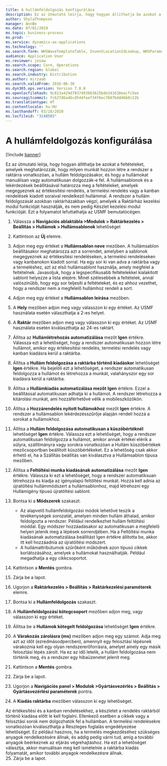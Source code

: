 ```yaml
---
title: A hullámfeldolgozás konfigurálása
description: Ez az útmutató leírja, hogy hogyan állíthatja be azokat a feltételeket, amelyek meghatározzák, hogy milyen munkát hozzon létre a rendszer a raktárra vonatkozóan, a hullám feldolgozásakor, és hogy a hullámokat manuálisan vagy automatikusan dolgozzák-e fel.
author: ShylaThompson
manager: AnnBe
ms.date: 07/01/2019
ms.topic: business-process
ms.prod: ''
ms.service: dynamics-ax-applications
ms.technology: ''
ms.search.form: WHSWaveTemplateTable, InventLocationIdLookup, WHSParameters, ProdParameters
audience: Application User
ms.reviewer: josaw
ms.search.scope: Core, Operations
ms.search.region: Global
ms.search.industry: Distribution
ms.author: mirzaab
ms.search.validFrom: 2016-06-30
ms.dyn365.ops.version: Version 7.0.0
ms.openlocfilehash: 9c813a429d7837493663625bde341638eecfc5ee
ms.sourcegitcommit: fcb27d6a46cd544feef34f6ec7607bdd46b0c12b
ms.translationtype: HT
ms.contentlocale: hu-HU
ms.lasthandoff: 03/18/2020
ms.locfileid: "3148503"
---
```

# <a name="configure-wave-processing"></a>A hullámfeldolgozás konfigurálása

[!include [banner](../../includes/banner.md)]

Ez az útmutató leírja, hogy hogyan állíthatja be azokat a feltételeket, amelyek meghatározzák, hogy milyen munkát hozzon létre a rendszer a raktárra vonatkozóan, a hullám feldolgozásakor, és hogy a hullámokat manuálisan vagy automatikusan dolgozzák-e fel. A hullámsablonok és a lekérdezések beállításával határozza meg a feltételeket, amelyek megegyeznek az értékesítési rendelés, a termelési rendelés vagy a kanban rendelések kiadott soraival rendelkező hullámmal. A rendszer a hullám feldolgozását azokban raktárházakban végzi, amelyek a Raktárház kezelési modul funkcióját használják, és nem pedig Készlet kezelési modul funkcióját. Ezt a folyamatot lefuttathatja az USMF bemutatócégen.

1. Válassza a **Navigációs ablaktábla >Modulok > Raktárkezelés > Beállítás > Hullámok > Hullámsablonok** lehetőséget
2. Kattintson az **Új** elemre.
3. Adjon meg egy értéket a **Hullámsablon neve** mezőben. A hullámsablon beállításakor meghatározza azt a sorrendet, amelyben a sablonok megegyeznek az értékesítési rendeléseken, a termelési rendeléseken vagy kanbanokon kiadott sorral. Ha egy sor ki van adva a raktárba vagy a termeléshez, azt az első hullámsablont használja, amely megfelel a feltételnek. Javasoljuk, hogy a legspecifikusabb feltételekkel kialakított sablont helyezze a lista elejére. Minél szélesebbek a feltételek, annál valószínűbb, hogy egy sor teljesíti a feltételeket, és ez ahhoz vezethet, hogy a rendszer nem a megfelelő hullámhoz rendeli a sort.  
4. Adjon meg egy értéket a **Hullámsablon leírása** mezőben.
5. A **Hely** mezőben adjon meg vagy válasszon ki egy értéket. Az USMF használata esetén választhatja a 2-es helyet.  
6. A **Raktár** mezőben adjon meg vagy válasszon ki egy értéket. Az USMF használata esetén kiválaszthatja az 24-es raktárt.  
7. Állítsa az **Hullámlétrehozás automatizálása** mezőt **Igen** értékre. Válassza ezt a lehetőséget, hogy a rendszer automatikusan hozzon létre hullámot, amikor egy értékesítési rendelés, termelési rendelés vagy kanban kiadásra kerül a raktárba.  
8. Állítsa a **Hullám feldolgozása a raktárba történő kiadáskor** lehetőséget **Igen** értékre. Ha bejelöli ezt a lehetőséget, a rendszer automatikusan feldolgozza a hullámot és létrehozza a munkát, valahányszor egy sor kiadásra kerül a raktárba.  
9. Állítsa a **Hullámkiadás automatizálása mezőt** **Igen** értékre. Ezzel a beállítással automatikusan adhatja ki a hullámot. A rendszer létrehozza a kitárolási munkát, ami hozzáférhetővé vélik a mobileszközökön.  
10. Állítsa a **Hozzárendelés nyitott hullámokhoz** mezőt **Igen** értékre. A rendszer a hullámsablon lekérdezésszűrője alapján rendeli hozzá a sorokat a hullámokhoz.  
11. Állítsa a **Hullám feldolgozása automatikusan a küszöbértéknél** lehetőséget **Igen** értékre. Válassza ezt a lehetőséget, hogy a rendszer automatikusan feldolgozza a hullámot, amikor annak értékei elérik a súlyra, szállítmányra vagy sorokra vonatkozóan a Hullám küszöbértékek mezőcsoportban beállított küszöbértékeket. Ez a lehetőség csak akkor érhető el, ha a Szállítás beállítás van kiválasztva a Hullámsablon típusa mezőben.  
12. Állítsa a **Feltöltési munka kiadásának automatizálása** mezőt **Igen** értékre. Válassza ki ezt a lehetőséget, hogy a rendszer automatiksuan létrehozza és kiadja az igényalapú feltöltési munkát. Hozzá kell adnia az újratöltési hullámmódszert a hullámsablonhoz, majd létrehozni egy Hullámigény típusú újratöltési sablont.  
13. Bontsa ki a **Módszerek** szakaszt.

    - Az alapvető hullámfeldolgozási módok lehetővé teszik a tevékenységek sorozatát, amelyen minden hullám áthalad, amikor feldolgozta a rendszer. Például rendelkezhet hullám feltöltési móddal. Egy módszer hozzáadásakor az automatikusan a megfelelő helyen jelenik meg a lépések sorrendjében. Ha a Feltöltési munka kiadásának automatizálása beállítást Igen értékre állította be, akkor itt kell hozzáadnia az újratöltési módszert.  
    - A hullámattribútumok szűrőként működnek azon típusú cikkek korlátozásához, amelyek a hullámokat használhatják. Például megadhatja a egy cikkcsoportot.  
14. Kattintson a **Mentés** gombra.
15. Zárja be a lapot.
16. Ugorjon a **Raktárkezelés > Beállítás > Raktárkezelési paraméterek** elemre.
17. Bontsa ki a **Hullámfeldolgozás** szakaszt.
18. A **Hullámfeldolgozási kötegcsoport** mezőben adjon meg, vagy válasszon ki egy értéket.
19. Állítsa be a **Hullámok kötegelt feldolgozása** lehetőséget **Igen** értékre.
20. A **Várakozás zárolásra (ms)** mezőben adjon meg egy számot. Adja meg azt az időt (ezredmásodpercben), amennyit egy felosztási lépésnek várakoznia kell egy olyan rendszererőforrásra, amelyet amely egy másik felosztási lépés zárolt. Ha ez az idő letelik, a hullám feldolgozása nem történik meg, és a rendszer egy hibaüzenetet jelenít meg.  
21. Kattintson a **Mentés** gombra.
22. Zárja be a lapot.
23. Ugorjon a **Navigációs panel > Modulok >Gyártásvezérlés > Beállítás > Gyártásvezérlési paraméterek** pontra.
24. A **Kiadás raktárba** mezőben válasszon ki egy lehetőséget.

Az értékesítési és a kanban rendelésekhez, a készletet a rendelés raktárból történő kiadása előtt le kell foglalni. Ellenkező esetben a cikkek vagy a felosztási sorok nem dolgozhatók fel a hullámban. A termelési rendelésekre vonatkozóan kiválaszthatja a Részleges foglalás engedélyezése lehetőséget. Ez például hasznos, ha a termelés megkezdéséhez szükséges anyagok rendelkezésére állnak, és addig pedig várni tud, amíg a további anyagok beérkeznek az eljárás végrehajtáshoz. Ha ezt a lehetőséget választja, akkor manuálisan meg kell ismételnie a raktárba kiadás folyamatát, amikor további anyagok rendelkezésre állnak.  
25. Zárja be a lapot.

